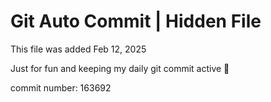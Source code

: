 # Git Auto Commit | Hidden File

This file was added Feb 12, 2025

Just for fun and keeping my daily git commit active 🤪

commit number: 163692

